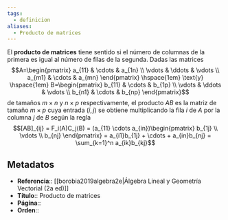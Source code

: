 ```yaml
---
tags:
  - definicion
aliases:
  - Producto de matrices
---
```

El **producto de matrices** tiene sentido si el número de columnas de la primera es igual al número de filas de la segunda. Dadas las matrices
$$A=\begin{pmatrix} a_{11} & \cdots & a_{1n} \\ \vdots & \ddots & \vdots \\ a_{m1} & \cdots & a_{mn} \end{pmatrix} \hspace{1em} \text{y} \hspace{1em} B=\begin{pmatrix} b_{11} & \cdots & b_{1p} \\ \vdots & \ddots & \vdots \\ b_{n1} & \cdots & b_{np} \end{pmatrix}$$
de tamaños $m \times n$ y $n \times p$ respectivamente, el producto $AB$ es la matriz de tamaño $m \times p$ cuya entrada $(i,j)$ se obtiene multiplicando la fila $i$ de $A$ por la columna $j$ de $B$ según la regla
$$[AB]_{ij} = F_i(A)C_j(B) = (a_{11} \cdots a_{in})\begin{pmatrix} b_{1j} \\ \vdots \\ b_{nj} \end{pmatrix} = a_{i1}b_{1j} + \cdots + a_{in}b_{nj} = \sum_{k=1}^n a_{ik}b_{kj}$$
## Metadatos
- **Referencia**:: [[borobia2019algebra2e|Álgebra Lineal y Geometría Vectorial (2a ed)]]
- **Título**:: Producto de matrices
- **Página**::
- **Orden**::

